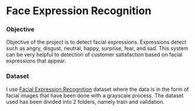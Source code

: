 # Face Expression Recognition

### Objective
Objective of the project is to detect facial expressions. Expressions detect such as angry, disgust, neutral, happy, surprise, fear, and sad. This system can be very helpful to detection of customer satisfaction based on facial expressions that appear.

### Dataset
I use [Facial Expression Recognition](https://docs.google.com/uc?export=download&confirm=t&id=1b4DZIS7VfBI_V8-DbpsaCP0ij8u1K3hJ) dataset where the data is in the form of facial images that have been done with a grayscale process. The dataset used has been divided into 2 folders, namely train and validation. 
